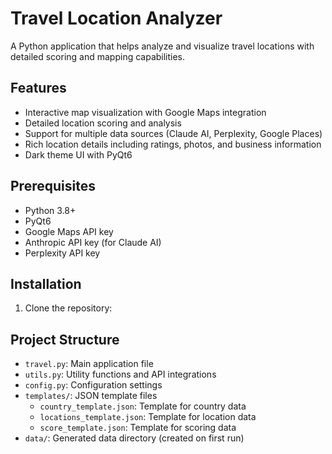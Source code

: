 # Travel Location Analyzer

A Python application that helps analyze and visualize travel locations with detailed scoring and mapping capabilities.

## Features

- Interactive map visualization with Google Maps integration
- Detailed location scoring and analysis
- Support for multiple data sources (Claude AI, Perplexity, Google Places)
- Rich location details including ratings, photos, and business information
- Dark theme UI with PyQt6

## Prerequisites

- Python 3.8+
- PyQt6
- Google Maps API key
- Anthropic API key (for Claude AI)
- Perplexity API key

## Installation

1. Clone the repository: 

## Project Structure

- `travel.py`: Main application file
- `utils.py`: Utility functions and API integrations
- `config.py`: Configuration settings
- `templates/`: JSON template files
  - `country_template.json`: Template for country data
  - `locations_template.json`: Template for location data
  - `score_template.json`: Template for scoring data
- `data/`: Generated data directory (created on first run)